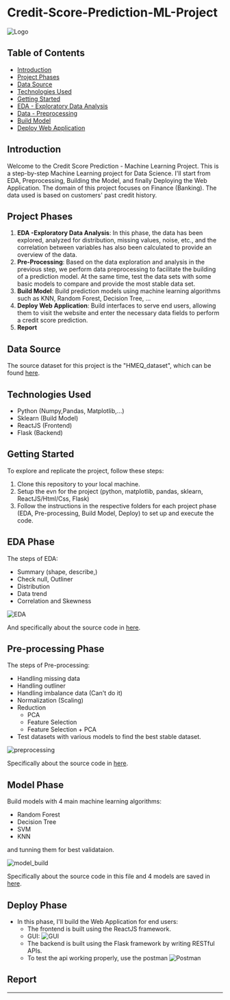 # Credit-Score-Prediction-ML-Project

![Logo](https://github.com/thinh661/Credit_Score_Webapp/blob/master/image/credit_score.jpg)

## Table of Contents
- [Introduction](#introduction)
- [Project Phases](#project-phases)
- [Data Source](#data-source)
- [Technologies Used](#technologies-used)
- [Getting Started](#getting-started)
- [EDA - Exploratory Data Analysis](#eda)
- [Data - Preprocessing](#pre-processing)
- [Build Model](#build-model)
- [Deploy Web Application](#deploy-webapp)

## Introduction
Welcome to the Credit Score Prediction - Machine Learning Project. This is a step-by-step Machine Learning project for Data Science. I'll start from EDA, Preprocessing, Building the Model, and finally Deploying the Web Application. The domain of this project focuses on Finance (Banking). The data used is based on customers' past credit history.

## Project Phases
1. **EDA -Exploratory Data Analysis**: In this phase, the data has been explored, analyzed for distribution, missing values, noise, etc., and the correlation between variables has also been calculated to provide an overview of the data.
2. **Pre-Processing**: Based on the data exploration and analysis in the previous step, we perform data preprocessing to facilitate the building of a prediction model. At the same time, test the data sets with some basic models to compare and provide the most stable data set.
3. **Build Model**: Build prediction models using machine learning algorithms such as KNN, Random Forest, Decision Tree, ...
4. **Deploy Web Application**: Build interfaces to serve end users, allowing them to visit the website and enter the necessary data fields to perform a credit score prediction.
5. **Report**

## Data Source
The source dataset for this project is the "HMEQ_dataset", which can be found [here](https://www.kaggle.com/datasets/ajay1735/hmeq-data).

## Technologies Used
- Python (Numpy,Pandas, Matplotlib,...)
- Sklearn (Build Model)
- ReactJS (Frontend)
- Flask (Backend)

## Getting Started
To explore and replicate the project, follow these steps:
1. Clone this repository to your local machine.
2. Setup the evn for the project (python, matplotlib, pandas, sklearn, ReactJS/Html/Css, Flask)
3. Follow the instructions in the respective folders for each project phase (EDA, Pre-processing, Build Model, Deploy) to set up and execute the code.

## EDA Phase
The steps of EDA: 
- Summary (shape, describe,)
- Check null, Outliner
- Distribution
- Data trend
- Correlation and Skewness


![EDA](https://github.com/thinh661/Credit_Score_Webapp/blob/master/image/eda.png)
    
And specifically about the source code in [here](https://github.com/thinh661/Credit_Score_Webapp/blob/master/EDA_hmeq.ipynb).

## Pre-processing Phase
The steps of Pre-processing:
- Handling missing data
- Handling outliner
- Handling imbalance data (Can't do it)
- Normalization (Scaling)
- Reduction
    - PCA
    - Feature Selection
    - Feature Selection + PCA
- Test datasets with various models to find the best stable dataset.


![preprocessing](https://github.com/thinh661/Credit_Score_Webapp/blob/master/image/preprocessing.png)

Specifically about the source code in [here](https://github.com/thinh661/Credit_Score_Webapp/blob/master/Preprocessing_hmeq.ipynb).


## Model Phase
Build models with 4 main machine learning algorithms:
- Random Forest
- Decision Tree
- SVM
- KNN

and tunning them for best validataion.


![model_build](https://github.com/thinh661/Credit_Score_Webapp/blob/master/image/model_acc.png)

Specifically about the source code in this file and 4 models are saved in [here](https://github.com/thinh661/Credit_Score_Webapp/blob/master/build_model.ipynb).

## Deploy Phase
* In this phase, I'll build the Web Application for end users:
    * The frontend is built using the ReactJS framework.
    * GUI:
        ![GUI](https://github.com/thinh661/Credit_Score_Webapp/blob/master/image/GUI.png)
    * The backend is built using the Flask framework by writing RESTful APIs.
    * To test the api working properly, use the postman
        ![Postman](https://github.com/thinh661/Credit_Score_Webapp/blob/master/image/postman_test.png)

## Report

---

